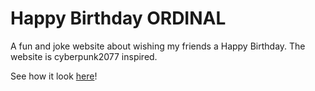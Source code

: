 # Happy Birthday ORDINAL
A fun and joke website about wishing my friends a Happy Birthday.
The website is cyberpunk2077 inspired.


See how it look [here](https://imanuella.github.io/HBD-Ordinal/home)!


